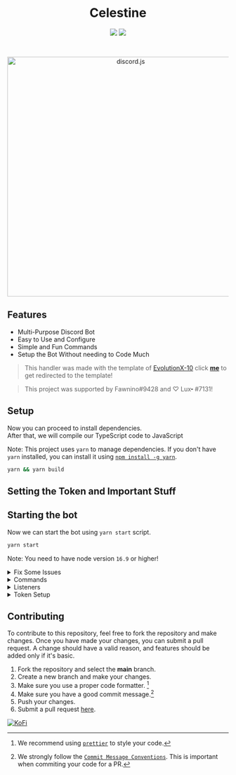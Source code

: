<div align="center">

# Celestine

<a href="https://discord.com/api/oauth2/authorize?client_id=1021374807683637249&permissions=8&scope=applications.commands%20bot"><img src="https://img.shields.io/static/v1?label=Invite%20Me&message=Celestine%239848&plastic&color=5865F2&logo=discord"></a>
<img src="https://badgen.net/badge/icon/typescript?icon=typescript&label">

<br />
	<p>
		<a href="https://discord.js.org"><img src="https://discord.js.org/static/logo.svg" width="546" alt="discord.js" /></a>
	</p>
</div>

## Features

- Multi-Purpose Discord Bot
- Easy to Use and Configure
- Simple and Fun Commands
- Setup the Bot Without needing to Code Much

> This handler was made with the template of [EvolutionX-10](https://github.com/EvolutionX-10) click **[me](https://github.com/EvolutionX-10/discordbot)** to get redirected to the template!

> This project was supported by Fawnino#9428 and ♡ Lux╸#7131!

## Setup

Now you can proceed to install dependencies. <br />
After that, we will compile our TypeScript code to JavaScript

Note: This project uses `yarn` to manage dependencies. If you don't have `yarn` installed, you can install it using [`npm install -g yarn`](https://yarnpkg.com/en/docs/install).

```bash
yarn && yarn build
```

## Setting the Token and Important Stuff

## Starting the bot

Now we can start the bot using `yarn start` script.

```bash
yarn start
```

Note: You need to have node version `16.9` or higher!

<details>

<summary>Fix Some Issues</summary>

#### Switching Guild IDS

1. Go to `src/commands/core/eval.ts`
2. Change `guildIds: ["Your-Guild-Id-Here"]`
3. Boom Bug Fixed when you try to turn on your bot.

#### Change Owner ID

1. Go to src/lib/structures/Client.ts
2. Change line 29: `this.ownerIds = ["Your-Owner-Id-Here"];`

</details>

<details>
<summary>Commands</summary>

#### Example

```ts
import { CommandType } from "#lib/enums";
import { Command } from "#lib/structures";

export default new Command({
	type: CommandType.ChatInput,
	description: "Ping Pong!!",
	async commandRun(interaction) {
		return interaction.reply({ content: "Pong!", ephemeral: true });
	},
	async messageRun(message) {
		return message.channel.send("Pong!");
	},
});
```

</details>

<details>

<summary>Listeners</summary>

#### Example

```ts
import { Listener } from "#lib/structures";

export default new Listener({
	event: "ready",
	once: true,
	run(client) {
		client.logger.info(`Logged in as ${client.user.tag}`);
	},
});
```

</details>

<details>

<summary> Token Setup</summary>

#### Tutorial

1. Rename `.env.example` to `.env`
2. Add the missing parameters to the `.env` file in this format

```
DISCORD_TOKEN=<your-token-without-braces>
GUILD_ID=<your-main-guild-id-without-braces>
CHANNEL_ID=<your-startup-channel-id-without-braces>
```

</details>

## Contributing

To contribute to this repository, feel free to fork the repository and make changes. Once you have made your changes, you can submit a pull request.
A change should have a valid reason, and features should be added only if it's basic.

1. Fork the repository and select the **main** branch.
2. Create a new branch and make your changes.
3. Make sure you use a proper code formatter. [^lint]
4. Make sure you have a good commit message.[^commit]
5. Push your changes.
6. Submit a pull request [here][pr].
<!-- References -->

[^git]: It's recommended to have [git](https://git-scm.com/) installed on your machine.
[^lint]: We recommend using [`prettier`] to style your code.
[^commit]: We strongly follow the [`Commit Message Conventions`]. This is important when commiting your code for a PR.

[`prettier`]: https://prettier.io/
[`commit message conventions`]: https://conventionalcommits.org/en/v1.0.0/
[pr]: https://github.com/EvolutionX-10/discordbot/pulls

<a href = "https://ko-fi.com/fawnino" ><img src = "https://ko-fi.com/img/githubbutton_sm.svg" alt = KoFi></a>
